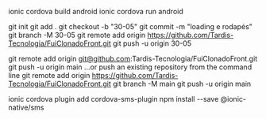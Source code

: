 ionic cordova build android 
ionic cordova run android 


git init
git add .
git checkout -b "30-05"
git commit -m "loading e rodapés"
git branch -M 30-05
git remote add origin https://github.com/Tardis-Tecnologia/FuiClonadoFront.git
git push -u origin 30-05

git remote add origin git@github.com:Tardis-Tecnologia/FuiClonadoFront.git
git push -u origin main
…or push an existing repository from the command line
git remote add origin https://github.com/Tardis-Tecnologia/FuiClonadoFront.git
git branch -M main
git push -u origin main

 ionic cordova plugin add cordova-sms-plugin
npm install --save @ionic-native/sms


